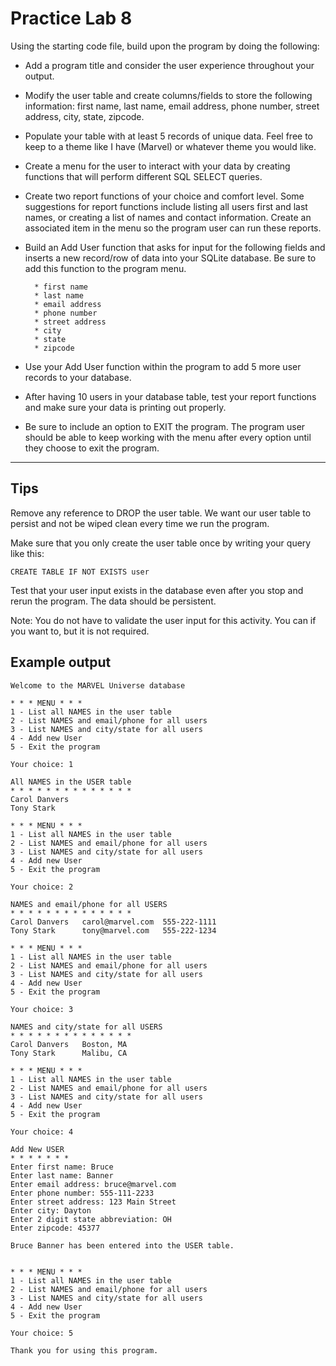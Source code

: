 # Practice Lab 8

Using the starting code file, build upon the program by doing the following:


* Add a program title and consider the user experience throughout your output. 


* Modify the user table and create columns/fields to store the following information: first name, last name, email address, phone number, street address, city, state, zipcode. 


* Populate your table with at least 5 records of unique data. Feel free to keep to a theme like I have (Marvel) or whatever theme you would like. 


* Create a menu for the user to interact with your data by creating functions that will perform different SQL SELECT queries. 


* Create two report functions of your choice and comfort level. Some suggestions for report functions include listing all users first and last names, or creating a list of names and contact information. Create an associated item in the menu so the program user can run these reports. 


* Build an Add User function that asks for input for the following fields and inserts a new record/row of data into your SQLite database. Be sure to add this function to the program menu.

        * first name
        * last name
        * email address
        * phone number
        * street address
        * city
        * state
        * zipcode

* Use your Add User function within the program to add 5 more user records to your database.


* After having 10 users in your database table, test your report functions and make sure your data is printing out properly.


* Be sure to include an option to EXIT the program. The program user should be able to keep working with the menu after every option until they choose to exit the program.
---
## Tips
Remove any reference to DROP the user table. We want our user table to persist and not be wiped clean every time we run the program. 

Make sure that you only create the user table once by writing your query like this:
```
CREATE TABLE IF NOT EXISTS user
```

Test that your user input exists in the database even after you stop and rerun the program. The data should be persistent. 

Note: You do not have to validate the user input for this activity. You can if you want to, but it is not required. 

## Example output
```
Welcome to the MARVEL Universe database

* * * MENU * * * 
1 - List all NAMES in the user table
2 - List NAMES and email/phone for all users
3 - List NAMES and city/state for all users
4 - Add new User
5 - Exit the program

Your choice: 1

All NAMES in the USER table
* * * * * * * * * * * * * *
Carol Danvers
Tony Stark

* * * MENU * * * 
1 - List all NAMES in the user table
2 - List NAMES and email/phone for all users
3 - List NAMES and city/state for all users
4 - Add new User
5 - Exit the program

Your choice: 2

NAMES and email/phone for all USERS
* * * * * * * * * * * * * *
Carol Danvers   carol@marvel.com  555-222-1111
Tony Stark      tony@marvel.com   555-222-1234

* * * MENU * * * 
1 - List all NAMES in the user table
2 - List NAMES and email/phone for all users
3 - List NAMES and city/state for all users
4 - Add new User
5 - Exit the program

Your choice: 3

NAMES and city/state for all USERS
* * * * * * * * * * * * * *
Carol Danvers   Boston, MA
Tony Stark      Malibu, CA

* * * MENU * * * 
1 - List all NAMES in the user table
2 - List NAMES and email/phone for all users
3 - List NAMES and city/state for all users
4 - Add new User
5 - Exit the program

Your choice: 4

Add New USER
* * * * * * * 
Enter first name: Bruce
Enter last name: Banner
Enter email address: bruce@marvel.com
Enter phone number: 555-111-2233
Enter street address: 123 Main Street
Enter city: Dayton
Enter 2 digit state abbreviation: OH
Enter zipcode: 45377

Bruce Banner has been entered into the USER table.


* * * MENU * * * 
1 - List all NAMES in the user table
2 - List NAMES and email/phone for all users
3 - List NAMES and city/state for all users
4 - Add new User
5 - Exit the program

Your choice: 5

Thank you for using this program.
```